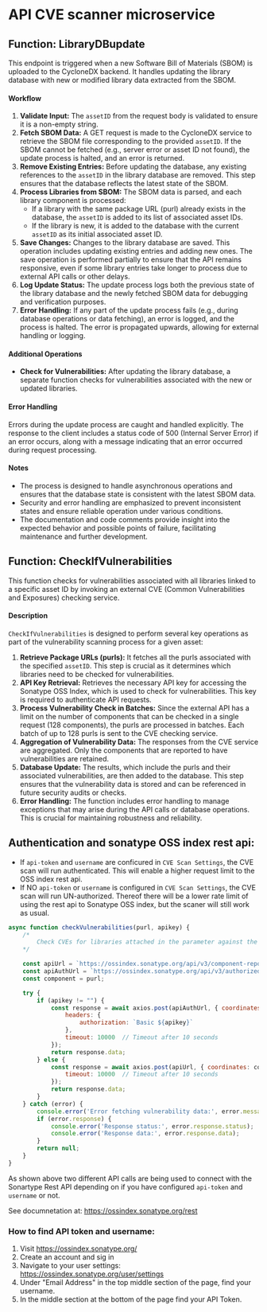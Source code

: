 
# API CVE scanner microservice

## Function: LibraryDBupdate
This endpoint is triggered when a new Software Bill of Materials (SBOM) is uploaded to the CycloneDX backend. It handles updating the library database with new or modified library data extracted from the SBOM.

#### Workflow
1. **Validate Input:** The `assetID` from the request body is validated to ensure it is a non-empty string.
2. **Fetch SBOM Data:** A GET request is made to the CycloneDX service to retrieve the SBOM file corresponding to the provided `assetID`. If the SBOM cannot be fetched (e.g., server error or asset ID not found), the update process is halted, and an error is returned.
3. **Remove Existing Entries:** Before updating the database, any existing references to the `assetID` in the library database are removed. This step ensures that the database reflects the latest state of the SBOM.
4. **Process Libraries from SBOM:** The SBOM data is parsed, and each library component is processed:
   - If a library with the same package URL (purl) already exists in the database, the `assetID` is added to its list of associated asset IDs.
   - If the library is new, it is added to the database with the current `assetID` as its initial associated asset ID.
5. **Save Changes:** Changes to the library database are saved. This operation includes updating existing entries and adding new ones. The save operation is performed partially to ensure that the API remains responsive, even if some library entries take longer to process due to external API calls or other delays.
6. **Log Update Status:** The update process logs both the previous state of the library database and the newly fetched SBOM data for debugging and verification purposes.
7. **Error Handling:** If any part of the update process fails (e.g., during database operations or data fetching), an error is logged, and the process is halted. The error is propagated upwards, allowing for external handling or logging.

#### Additional Operations
- **Check for Vulnerabilities:** After updating the library database, a separate function checks for vulnerabilities associated with the new or updated libraries.

#### Error Handling
Errors during the update process are caught and handled explicitly. The response to the client includes a status code of 500 (Internal Server Error) if an error occurs, along with a message indicating that an error occurred during request processing.

#### Notes
- The process is designed to handle asynchronous operations and ensures that the database state is consistent with the latest SBOM data.
- Security and error handling are emphasized to prevent inconsistent states and ensure reliable operation under various conditions.
- The documentation and code comments provide insight into the expected behavior and possible points of failure, facilitating maintenance and further development.

## Function: CheckIfVulnerabilities

This function checks for vulnerabilities associated with all libraries linked to a specific asset ID by invoking an external CVE (Common Vulnerabilities and Exposures) checking service.

#### Description

`CheckIfVulnerabilities` is designed to perform several key operations as part of the vulnerability scanning process for a given asset:

1. **Retrieve Package URLs (purls):** It fetches all the purls associated with the specified `assetID`. This step is crucial as it determines which libraries need to be checked for vulnerabilities.
2. **API Key Retrieval:** Retrieves the necessary API key for accessing the Sonatype OSS Index, which is used to check for vulnerabilities. This key is required to authenticate API requests.
3. **Process Vulnerability Check in Batches:** Since the external API has a limit on the number of components that can be checked in a single request (128 components), the purls are processed in batches. Each batch of up to 128 purls is sent to the CVE checking service.
4. **Aggregation of Vulnerability Data:** The responses from the CVE service are aggregated. Only the components that are reported to have vulnerabilities are retained.
5. **Database Update:** The results, which include the purls and their associated vulnerabilities, are then added to the database. This step ensures that the vulnerability data is stored and can be referenced in future security audits or checks.
6. **Error Handling:** The function includes error handling to manage exceptions that may arise during the API calls or database operations. This is crucial for maintaining robustness and reliability.


## Authentication and sonatype OSS index rest api:
* If `api-token` and `username` are conficured in `CVE Scan Settings`, the CVE scan will run authenticated. This will enable a higher request limit to the OSS index rest api.
* If NO `api-token` or `username` is configured in `CVE Scan Settings`, the CVE scan will run UN-authorized. Thereof there will be a lower rate limit of using the rest api to Sonatype OSS index, but the scaner will still work as usual.

```js
async function checkVulnerabilities(purl, apikey) {
    /*
        Check CVEs for libraries attached in the parameter against the Sonatype OSS index
    */

    const apiUrl = `https://ossindex.sonatype.org/api/v3/component-report`;
    const apiAuthUrl = `https://ossindex.sonatype.org/api/v3/authorized/component-report`;
    const component = purl;

    try {
        if (apikey != "") {
            const response = await axios.post(apiAuthUrl, { coordinates: component }, {
                headers: {
                    authorization: `Basic ${apikey}`
                },
                timeout: 10000  // Timeout after 10 seconds
            });
            return response.data;
        } else {
            const response = await axios.post(apiUrl, { coordinates: component }, {
                timeout: 10000  // Timeout after 10 seconds
            });
            return response.data;
        }
    } catch (error) {
        console.error('Error fetching vulnerability data:', error.message);
        if (error.response) {
            console.error('Response status:', error.response.status);
            console.error('Response data:', error.response.data);
        }
        return null;
    }
}
```

As shown above two different API calls are being used to connect with the Sonartype Rest API depending on if you have configured `api-token` and `username` or not.

See documnetation at: https://ossindex.sonatype.org/rest 

### How to find API token and username:
1. Visit https://ossindex.sonatype.org/
2. Create an account and sig in
3. Navigate to your user settings: https://ossindex.sonatype.org/user/settings
4. Under "Email Address" in the top middle section of the page, find your username.
5. In the middle section at the bottom of the page find your API Token. 
